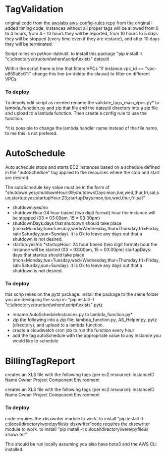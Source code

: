 # TagValidation

original code from the [awslabs aws-config-rules repo](https://github.com/awslabs/aws-config-rules/blob/master/python/ec2_require_tags_with_valid_values.py)
from the original I added timing code, instances without all proper tags will be allowed from 0 to 4 hours, from 4 - 10 hours they will be reported, from 10 hours to 5 days they will be stopped (every time even if they are restarte), and after 10 days they will be terminated.

Script relies on python-dateutil.  to install this package "pip install -t "c:\directory\structure\where\script\exists" dateutil

Within the script there is line that filters VPCs "if instance.vpc_id == "vpc-a859a8c6":"  change this line (or delete the clause) to filter on different VPCs

### To deploy
To depoly edit script as needed rename the validate_tags_main_vpcs.py* to lambda_function.py and zip that file and the dateutil directory into a zip file and upload to a lambda function.  Then create a config rule to use the function.

*it is possible to change the lambda handler name instead of the file name, to me this is not prefered.


# AutoSchedule

Auto schedule stops and starts EC2 instances based on a schedule defined in the "autoSchedule" tag applied to the resources where the stop and start are desired.

The autoSchedule key value must be in the form of
 "shutdown:yes;shutdownHour:09;shutdownDays:mon,tue,wed,thur,fri,sat,sun;startup:yes;startupHour:23;startupDays:mon,tue,wed,thur,fri,sat"

* shutdown:yes/no
* shutdownHour:24 hour based (two digit format) hour the instance will be stopped (03 = 03:00am, 15 = 03:00pm)
* shutdownDays:days that shutdown should take place (mon=Monday,tue=Tuesday,wed=Wednesday,thur=Thursday,fri=Friday,sat=Saturday,sun=Sunday).  It is Ok to leave any days out that a shutdown is not desired.
* startup:yes/no
*startupHour: 24 hour based (two digit format) hour the instance will be started (03 = 03:00am, 15 = 03:00pm)
startupDays: days that startup should take place (mon=Monday,tue=Tuesday,wed=Wednesday,thur=Thursday,fri=Friday,sat=Saturday,sun=Sunday).  It is Ok to leave any days out that a shutdown is not desired.

### To deploy
this scrip relies on the pytz package. install the package to the same folder you are devloping the scrip in: "pip install -t "c:\directory\structure\where\script\exists" pytz
 
 * rename AutoScheduleInstances.py to lambda_function.py*
 * zip the following into a zip file: lambda_function.py, AS_Helper.py, pytz (directory), and upload to a lambda function.
 * create a cloudwatch cron job to run the function every hour
 * add the tag autoSchedule with the appropriate value to any instance you would like to schedule
 

# BillingTagReport

creates an XLS file with the following tags (per ec2 resource): 
 InstanceID
 Name
 Owner
 Project
 Component
 Environment

creates an XLS file with the following tags (per ec2 resource): InstanceID Name Owner Project Component Environment

### To deploy
code requires the xksxwriter module to work. to install "pip install -t c:\local\directory\were\pyfile\is xlsxwriter"code requires the xksxwriter module to work. to install "pip install -t c:\local\directory\were\pyfile\is xlsxwriter"

This should be run locally assuming you also have boto3 and the AWS CLI installed.
